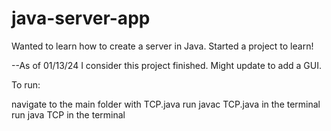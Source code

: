 # java-server-app
Wanted to learn how to create a server in Java. Started a project to learn!

--As of 01/13/24 I consider this project finished.
Might update to add a GUI.

To run:

navigate to the main folder with TCP.java
run javac TCP.java in the terminal
run java TCP in the terminal
